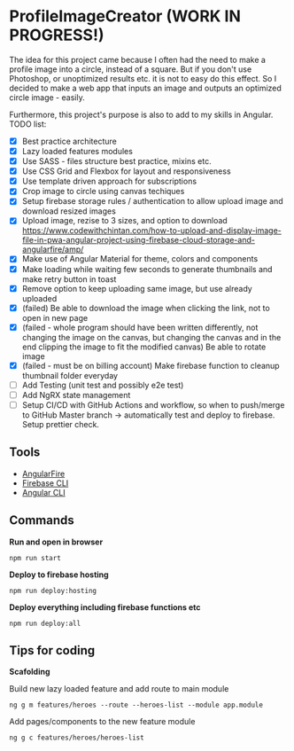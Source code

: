 # ProfileImageCreator (WORK IN PROGRESS!)

The idea for this project came because I often had the need to make a profile image into a circle, instead of a square. But if you don't use Photoshop, or unoptimized results etc. it is not to easy do this effect. So I decided to make a web app that inputs an image and outputs an optimized circle image - easily.

Furthermore, this project's purpose is also to add to my skills in Angular. TODO list:

- [x] Best practice architecture
- [x] Lazy loaded features modules
- [x] Use SASS - files structure best practice, mixins etc.
- [x] Use CSS Grid and Flexbox for layout and responsiveness
- [x] Use template driven approach for subscriptions
- [x] Crop image to circle using canvas techiques
- [x] Setup firebase storage rules / authentication to allow upload image and download resized images
- [x] Upload image, rezise to 3 sizes, and option to download https://www.codewithchintan.com/how-to-upload-and-display-image-file-in-pwa-angular-project-using-firebase-cloud-storage-and-angularfire/amp/
- [x] Make use of Angular Material for theme, colors and components
- [x] Make loading while waiting few seconds to generate thumbnails and make retry button in toast
- [x] Remove option to keep uploading same image, but use already uploaded
- [x] (failed) Be able to download the image when clicking the link, not to open in new page
- [x] (failed - whole program should have been written differently, not changing the image on the canvas, but changing the canvas and in the end clipping the image to fit the modified canvas) Be able to rotate image
- [x] (failed - must be on billing account) Make firebase function to cleanup thumbnail folder everyday
- [ ] Add Testing (unit test and possibly e2e test)
- [ ] Add NgRX state management
- [ ] Setup CI/CD with GitHub Actions and workflow, so when to push/merge to GitHub Master branch -> automatically test and deploy to firebase. Setup prettier check.

## Tools

- [AngularFire](https://github.com/angular/angularfire)
- [Firebase CLI](https://firebase.google.com/docs/cli)
- [Angular CLI](https://github.com/angular/angular-cli)

## Commands

**Run and open in browser**

`npm run start`

**Deploy to firebase hosting**

`npm run deploy:hosting`

**Deploy everything including firebase functions etc**

`npm run deploy:all`

## Tips for coding

**Scafolding**

Build new lazy loaded feature and add route to main module

`ng g m features/heroes --route --heroes-list --module app.module`

Add pages/components to the new feature module

`ng g c features/heroes/heroes-list`
